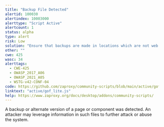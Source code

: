 ```yaml
---
title: "Backup File Detected"
alertid: 100030
alertindex: 10003000
alerttype: "Script Active"
alertcount: 1
status: alpha
type: alert
risk: Low
solution: "Ensure that backups are made in locations which are not web accessible."
other: ""
cwe: 425
wasc: 34
alerttags: 
  - CWE-425
  - OWASP_2017_A06
  - OWASP_2021_A05
  - WSTG-v42-CONF-04
code: https://github.com/zaproxy/community-scripts/blob/main/active/gof_lite.js
linktext: "active/gof_lite.js"
help: https://www.zaproxy.org/docs/desktop/addons/community-scripts/
---
```

A backup or alternate version of a page or component was detected. An attacker may leverage information in such files to further attack or abuse the system.

